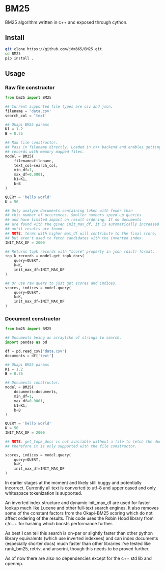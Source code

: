# BM25
BM25 algorithm written in c++ and exposed through cython.

## Install
```bash
git clone https://github.com/jdm365/BM25.git
cd BM25
pip install .
```

## Usage

### Raw file constructor
```python
from bm25 import BM25

## Current supported file types are csv and json.
filename = 'data.csv'
search_col = 'text'

## Okapi BM25 params
K1 = 1.2
B = 0.75

## Raw file constructor.
## Pass in filename directly. Loaded in c++ backend and enables getting topk
## records with memory mapped files.
model = BM25(
    filename=filename,
    text_col=search_col,
    min_df=1,
    max_df=0.0001,
    k1=K1,
    b=B
)

QUERY = 'hello world'
K = 50

## Only analyze documents containing token with fewer than
## this number of occurences. Smaller numbers speed up queries
## and have limited impact on result ordering. If no documents
## are found with the given init_max_df, it is automatically increased 
## until results are found.
## NOTE: terms with higher max_df will contribute to the final score,
## but aren't used to fetch candidates with the inverted index.
INIT_MAX_DF = 2000

## Returns topk records with "score" property in json (dict) format.
top_k_records = model.get_topk_docs(
    query=QUERY,
    k=K,
    init_max_df=INIT_MAX_DF
)

## Or use raw query to just get scores and indices.
scores, indices = model.query(
    query=QUERY,
    k=K,
    init_max_df=INIT_MAX_DF
)
```

### Document constructor
```python
from bm25 import BM25

## Documents being an arraylike of strings to search.
import pandas as pd

df = pd.read_csv('data.csv')
documents = df['text']

## Okapi BM25 params
K1 = 1.2
B = 0.75

## Documents constructor.
model = BM25(
    documents=documents,
    min_df=1,
    max_df=0.0001,
    k1=K1,
    b=B
)

QUERY = 'hello world'
K = 50
INIT_MAX_DF = 2000

## NOTE: get_topk_docs is not available without a file to fetch the documents from
## therefore it is only supported with the file constructor.

scores, indices = model.query(
    query=QUERY,
    k=K,
    init_max_df=INIT_MAX_DF
)
```

In earlier stages at the moment and likely still buggy and potentially incorrect. 
Currently all text is converted to utf-8 and upper cased and only whitespace
tokenization is supported.

An inverted index structure and dynamic init_max_df are used for faster lookup much
like Lucene and other full-text search engines. It also removes some of the constant
factors from the Okapi-BM25 scoring which do not affect ordering of the results.
This code uses the Robin Hood library from c/c++ for hashing
which boosts performance further.

As best I can tell this search is on-par or slightly faster than other python library
equivalents (which use inverted indexees) and can index documents (especially shorter docs)
much faster than other libraries I've tested like rank_bm25, retriv, and anserini, though
this needs to be proved further.

As of now there are also no dependencies except for the c++ std lib and openmp.
